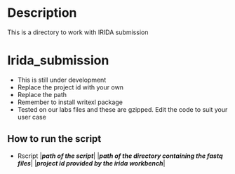 # Description

This is a directory to work with IRIDA submission


# Irida_submission

- This is still under development
- Replace the project id with your own
- Replace the path
- Remember to install writexl package
- Tested on our labs files and these are gzipped. Edit the code to suit your user case

## How to run the script

- Rscript |***path of the script***| |***path of the directory containing the fastq files***| |***project id provided by the irida workbench***|
